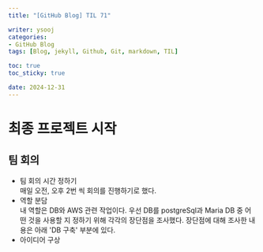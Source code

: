 ```yaml
---
title: "[GitHub Blog] TIL 71"

writer: ysooj
categories:
- GitHub Blog
tags: [Blog, jekyll, Github, Git, markdown, TIL]

toc: true
toc_sticky: true

date: 2024-12-31
---
```

# 최종 프로젝트 시작

## 팀 회의

-   팀 회의 시간 정하기  
    매일 오전, 오후 2번 씩 회의를 진행하기로 했다.
-   역할 분담  
    내 역할은 DB와 AWS 관련 작업이다. 우선 DB를 postgreSql과 Maria DB 중 어떤 것을 사용할 지 정하기 위해 각각의 장단점을 조사했다. 장단점에 대해 조사한 내용은 아래 'DB 구축' 부분에 있다.
-   아이디어 구상